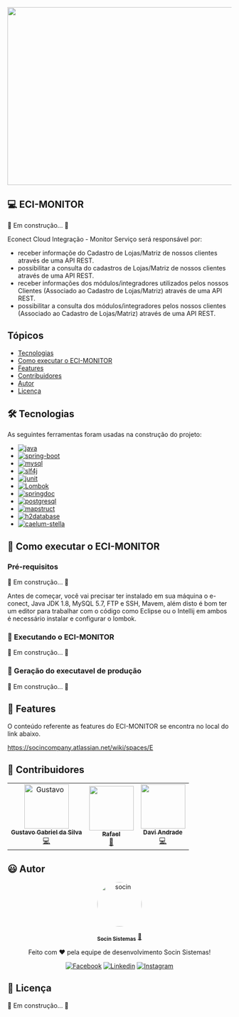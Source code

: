 
 <p align="center">
    <img src="https://static.wixstatic.com/media/b62a2d_974c250fd60542b1b2195291096a6c91~mv2.png" width="750px" height="400px"/>
 </p>

## 💻 ECI-MONITOR
 
🚧 Em construção... 🚧    
                 
Econect Cloud Integração - Monitor
Serviço será responsável por:

 - receber informaçõe do Cadastro de Lojas/Matriz de nossos clientes através de uma API REST.
 - possibilitar a consulta do cadastros de Lojas/Matriz de nossos clientes através de uma API REST.
 - receber informações dos módulos/integradores utilizados pelos nossos Clientes (Associado ao Cadastro de Lojas/Matriz) através de uma API REST.
 - possibilitar a consulta dos módulos/integradores pelos nossos clientes (Associado ao Cadastro de Lojas/Matriz) através de uma API REST.
              
## Tópicos

- [Tecnologias](#-Tecnologias)
- [Como executar o ECI-MONITOR](#-Como-executar-o-ECI-MONITOR)
- [Features](#-Features)
- [Contribuidores](#-Contribuidores)
- [Autor](#-Autor)
- [Licença](#-Licença)

## 🛠 Tecnologias

As seguintes ferramentas foram usadas na construção do projeto:
                 
<ul> 
  <li><a href="https://www.java.com">
    <img src="https://img.shields.io/badge/Java%201.8-ED8B00?style=for-the-badge&logo=java&logoColor=white" alt="java">
  </a></li>
  <li><a href="https://spring.io/projects/spring-boot">
    <img src="https://img.shields.io/badge/Spring_Boot_2.5.4-%6DB33F.svg?&style=for-the-badge&logo=spring&logoColor=white" alt="spring-boot">
  </a></li>
  <li><a href="https://www.mysql.com">
    <img src="https://img.shields.io/badge/MySQL_v1.7-316192?style=for-the-badge&logo=mysql&logoColor=white" alt="mysql">
  </a></li>
  <li><a href="http://www.slf4j.org/">
    <img src="https://img.shields.io/badge/slf4j_1.7.32-%23DD0031.svg?style=for-the-badge&logo=supabase&logoColor=white" alt="slf4j">
  </a></li>                                                                                                                                                           
  <li><a href="https://junit.org/junit5/">
    <img src="https://img.shields.io/badge/Junit_5.7.2-25A162?style=for-the-badge&logo=junit5&logoColor=white" alt="junit">
  </a></li>                                                                                                                       
  <li><a href="https://projectlombok.org/">
    <img src="https://img.shields.io/badge/Lombok_1.18.20-F7B500.svg?&style=for-the-badge&logo=&logoColor=white" alt="Lombok">
  </a></li>
  <li><a href="https://springdoc.org/">
    <img src="https://img.shields.io/badge/spring_doc_1.5.10-%6DB33F.svg?&style=for-the-badge&logo=spring&logoColor=white" alt="springdoc">
  </a></li>
   <li> <a href="https://gradle.org/">
    <img src="https://img.shields.io/badge/gradle_7.2-02303A?style=for-the-badge&logo=gradle&logoColor=white" alt="postgresql">
  </a> </li>
  <li> <a href="https://mapstruct.org/">
    <img src="https://img.shields.io/badge/mapstruct_1.4.2-EF3939?style=for-the-badge&logo=cirrusci&logoColor=white" alt="mapstruct">
  </a> </li>                                                                                                                             
   <li><a href="https://www.h2database.com/html/main.html">
    <img src="https://img.shields.io/badge/h2database_1.3.148-43B02A?&style=for-the-badge&logo=white" alt="h2database">
  </a></li>
  <li><a href="http://stella.caelum.com.br/">
    <img src="https://img.shields.io/badge/caelum_stellat_2.1.5-3A33D1?style=for-the-badge&logo=eslint&logoColor=white" alt="caelum-stella">
  </a></li>                                                                                                                      
</ul>                            
                                                                                                                                       

## 🚀 Como executar o ECI-MONITOR
                                                                                                                 
### Pré-requisitos

🚧 Em construção... 🚧
                                                                                                                       
Antes de começar, você vai precisar ter instalado em sua máquina o e-conect, Java JDK 1.8, MySQL 5.7, FTP e SSH, Mavem,
além disto é bom ter um editor para trabalhar com o código como Eclipse ou o Intellij em ambos é necessário instalar e configurar o lombok.


### 🎲 Executando o ECI-MONITOR
                                                                                                                      
🚧 Em construção... 🚧
                                                                                               
### 🎁 Geração do executavel de produção
                                                                                                                 
🚧 Em construção... 🚧
                                                                                                        
## 💫 Features

O conteúdo referente as features do ECI-MONITOR se encontra no local  do link abaixo.

https://socincompany.atlassian.net/wiki/spaces/E
                                                                                                                                           
                                                                                                                                           
## 🤝 Contribuidores

<table>
  <tr>
     <td align="center"><a href="https://github.com/gustavogabr"><img src="https://avatars.githubusercontent.com/u/13054668?v=4" width="100px;" alt="Gustavo"/><br/><sub>
        <b>Gustavo Gabriel da Silva</b></sub></a><br/><a href="#" title="Code">💻</a></td>                                                                   
    <td align="center"><a href="https://github.com/dutraRafael13"><img src="https://avatars.githubusercontent.com/u/41239955?v=4" width="100px;" alt=""/><br/><sub><b>Rafael</b>          </sub></a><br /><a href="#" title="Code">👀</a></td>
    <td align="center"><a href=https://github.com/DavidaSilva79><img src="https://avatars.githubusercontent.com/u/45698040?v=4" width="100px;" alt=""/><br /><sub><b>Davi                   Andrade</b></sub></a><br /><a href="#" title="Code">💻</a></td>        
  </tr>
</table>

## 😃 Autor

<p align="center"> 
   <a href="https://www.socin.com.br/">
      <img style="border-radius: 50%;" src="https://avatars.githubusercontent.com/u/48964967?v=4" width="100px;" alt="socin"/>
   </a>
</p>
<p align="center"> 
      <sub><b>Socin Sistemas</b></sub></a> <a href="https://www.socin.com.br/" title="Socin">🚀</a>
<p align="center"> 
 Feito com ❤️  pela equipe de desenvolvimento Socin Sistemas!
</p>
<p align="center"> 
 <a href="https://www.facebook.com/socinsistemas"><img src="https://img.shields.io/badge/Facebook-1877F2?style=for-the-badge&logo=facebook&logoColor=white" alt="Facebook"></a>
<a href="https://www.linkedin.com/company/socinsistemas/"><img src="https://img.shields.io/badge/LinkedIn-0077B5?style=for-the-badge&logo=linkedin&logoColor=white" alt="Linkedin"></a>
<a href="https://www.instagram.com/socinsistemas/?hl=pt-br"><img src="https://img.shields.io/badge/Instagram-E4405F?style=for-the-badge&logo=instagram&logoColor=white" alt="Instagram"></a> 
</p>

## 📝 Licença

🚧 Em construção... 🚧

